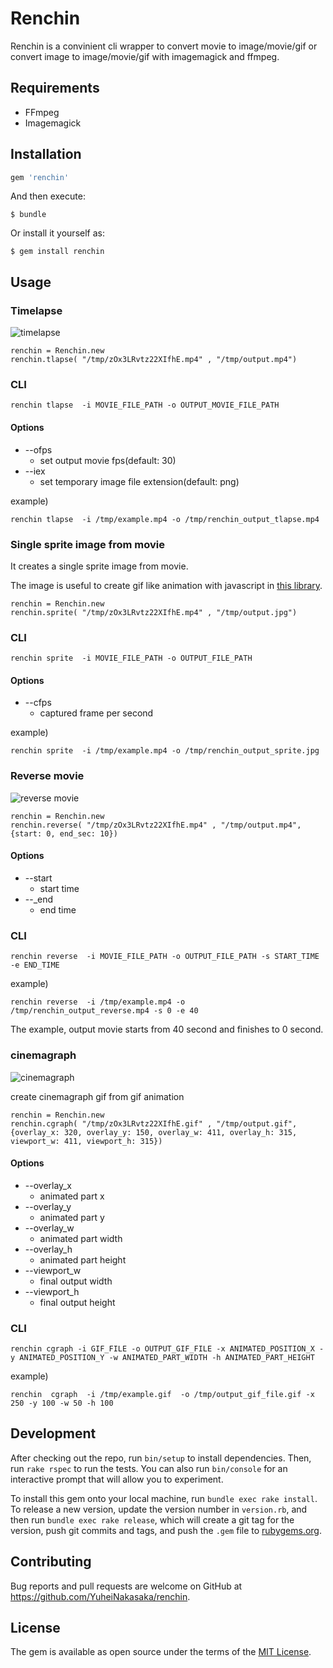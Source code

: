 # Renchin

Renchin is a convinient cli wrapper to convert movie to image/movie/gif or convert image to image/movie/gif with imagemagick and ffmpeg.

## Requirements

- FFmpeg
- Imagemagick

## Installation

```ruby
gem 'renchin'
```

And then execute:

    $ bundle

Or install it yourself as:

    $ gem install renchin

## Usage

### Timelapse

![timelapse](http://img.gifmagazine.net/gifmagazine/images/693433/original.gif)

```
renchin = Renchin.new
renchin.tlapse( "/tmp/zOx3LRvtz22XIfhE.mp4" , "/tmp/output.mp4")
```

### CLI

```
renchin tlapse  -i MOVIE_FILE_PATH -o OUTPUT_MOVIE_FILE_PATH
```

#### Options

- --ofps
  - set output movie fps(default: 30)
- --iex
  - set temporary image file extension(default: png)

example)

```
renchin tlapse  -i /tmp/example.mp4 -o /tmp/renchin_output_tlapse.mp4
```

### Single sprite image from movie

It creates a single sprite image from movie.

The image is useful to create gif like animation with javascript in [this library](http://nbnote.github.io/flipbook/).

```
renchin = Renchin.new
renchin.sprite( "/tmp/zOx3LRvtz22XIfhE.mp4" , "/tmp/output.jpg")
```

### CLI

```
renchin sprite  -i MOVIE_FILE_PATH -o OUTPUT_FILE_PATH
```

#### Options

- --cfps
  - captured frame per second

example)

```
renchin sprite  -i /tmp/example.mp4 -o /tmp/renchin_output_sprite.jpg
```

### Reverse movie

![reverse movie](http://img.gifmagazine.net/gifmagazine/images/496200/original.gif?1438912596)

```
renchin = Renchin.new
renchin.reverse( "/tmp/zOx3LRvtz22XIfhE.mp4" , "/tmp/output.mp4", {start: 0, end_sec: 10})
```

#### Options

- --start
  - start time
- --_end
  - end time

### CLI

```
renchin reverse  -i MOVIE_FILE_PATH -o OUTPUT_FILE_PATH -s START_TIME -e END_TIME
```

example)

```
renchin reverse  -i /tmp/example.mp4 -o /tmp/renchin_output_reverse.mp4 -s 0 -e 40
```

The example, output movie starts from 40 second and finishes to 0 second.

### cinemagraph

![cinemagraph](http://img.gifmagazine.net/gifmagazine/images/676045/original.gif)

create cinemagraph gif from gif animation

```
renchin = Renchin.new
renchin.cgraph( "/tmp/zOx3LRvtz22XIfhE.gif" , "/tmp/output.gif", {overlay_x: 320, overlay_y: 150, overlay_w: 411, overlay_h: 315, viewport_w: 411, viewport_h: 315})
```

#### Options

- --overlay_x
  - animated part x
- --overlay_y
  - animated part y
- --overlay_w
  - animated part width
- --overlay_h
  - animated part height
- --viewport_w
  - final output width
- --viewport_h
  - final output height

### CLI

```
renchin cgraph -i GIF_FILE -o OUTPUT_GIF_FILE -x ANIMATED_POSITION_X -y ANIMATED_POSITION_Y -w ANIMATED_PART_WIDTH -h ANIMATED_PART_HEIGHT
```

example)

```
renchin  cgraph  -i /tmp/example.gif  -o /tmp/output_gif_file.gif -x 250 -y 100 -w 50 -h 100
```

## Development

After checking out the repo, run `bin/setup` to install dependencies. Then, run `rake rspec` to run the tests. You can also run `bin/console` for an interactive prompt that will allow you to experiment.

To install this gem onto your local machine, run `bundle exec rake install`. To release a new version, update the version number in `version.rb`, and then run `bundle exec rake release`, which will create a git tag for the version, push git commits and tags, and push the `.gem` file to [rubygems.org](https://rubygems.org).

## Contributing

Bug reports and pull requests are welcome on GitHub at https://github.com/YuheiNakasaka/renchin.


## License

The gem is available as open source under the terms of the [MIT License](http://opensource.org/licenses/MIT).

